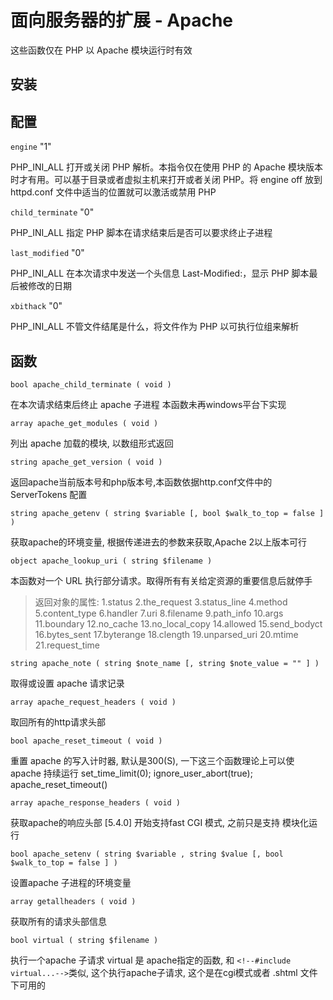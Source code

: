 # 面向服务器的扩展 - Apache



这些函数仅在 PHP 以 Apache 模块运行时有效


## 安装



## 配置

`engine` "1" 

PHP_INI_ALL 打开或关闭 PHP 解析。本指令仅在使用 PHP 的 Apache 模块版本时才有用。可以基于目录或者虚拟主机来打开或者关闭 PHP。将 engine off 放到 httpd.conf 文件中适当的位置就可以激活或禁用 PHP

`child_terminate` "0" 

PHP_INI_ALL 指定 PHP 脚本在请求结束后是否可以要求终止子进程

`last_modified` "0" 

PHP_INI_ALL 在本次请求中发送一个头信息 Last-Modified:，显示 PHP 脚本最后被修改的日期

`xbithack` "0" 

PHP_INI_ALL 不管文件结尾是什么，将文件作为 PHP 以可执行位组来解析




## 函数 

`bool apache_child_terminate ( void )`

在本次请求结束后终止 apache 子进程
本函数未再windows平台下实现

`array apache_get_modules ( void )`

列出 apache 加载的模块, 以数组形式返回

`string apache_get_version ( void )`

返回apache当前版本号和php版本号,本函数依据http.conf文件中的 ServerTokens 配置

`string apache_getenv ( string $variable [, bool $walk_to_top = false ] )`

获取apache的环境变量, 根据传递进去的参数来获取,Apache 2以上版本可行

`object apache_lookup_uri ( string $filename )`

本函数对一个 URL 执行部分请求。取得所有有关给定资源的重要信息后就停手
> 返回对象的属性:
1.status
2.the_request
3.status_line
4.method
5.content_type
6.handler
7.uri
8.filename
9.path_info
10.args
11.boundary
12.no_cache
13.no_local_copy
14.allowed
15.send_bodyct
16.bytes_sent
17.byterange
18.clength
19.unparsed_uri
20.mtime
21.request_time

`string apache_note ( string $note_name [, string $note_value = "" ] )`

取得或设置 apache 请求记录

`array apache_request_headers ( void )`

取回所有的http请求头部

`bool apache_reset_timeout ( void )`

重置 apache 的写入计时器, 默认是300(S),
 一下这三个函数理论上可以使 apache 持续运行
 set_time_limit(0);
 ignore_user_abort(true);
 apache_reset_timeout()
     
`array apache_response_headers ( void )`

获取apache的响应头部
[5.4.0] 开始支持fast CGI 模式, 之前只是支持 模块化运行

`bool apache_setenv ( string $variable , string $value [, bool $walk_to_top = false ] )`

设置apache 子进程的环境变量

`array getallheaders ( void )`

获取所有的请求头部信息
     
`bool virtual ( string $filename )`

执行一个apache 子请求
virtual 是 apache指定的函数, 和 `<!--#include virtual...-->`类似, 这个执行apache子请求, 这个是在cgi模式或者 .shtml 文件下可用的


